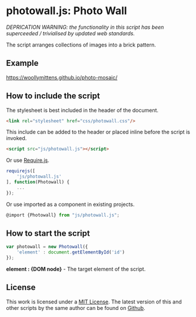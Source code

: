 # photowall.js: Photo Wall

*DEPRICATION WARNING: the functionality in this script has been superceeded / trivialised by updated web standards.*

The script arranges collections of images into a brick pattern.

## Example

https://woollymittens.github.io/photo-mosaic/

## How to include the script

The stylesheet is best included in the header of the document.

```html
<link rel="stylesheet" href="css/photowall.css"/>
```

This include can be added to the header or placed inline before the script is invoked.

```html
<script src="js/photowall.js"></script>
```
Or use [Require.js](https://requirejs.org/).

```js
requirejs([
	'js/photowall.js'
], function(Photowall) {
	...
});
```

Or use imported as a component in existing projects.

```js
@import {Photowall} from "js/photowall.js";
```

## How to start the script

```javascript
var photowall = new Photowall({
	'element' : document.getElementById('id')
});
```

**element : {DOM node}** - The target element of the script.

## License

This work is licensed under a [MIT License](https://opensource.org/licenses/MIT). The latest version of this and other scripts by the same author can be found on [Github](https://github.com/WoollyMittens).

